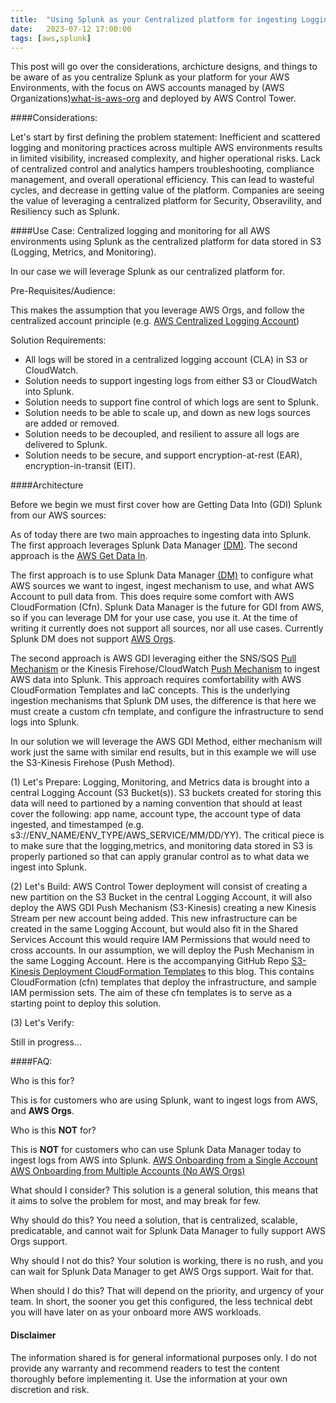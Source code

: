 ```yaml
---
title:  "Using Splunk as your Centralized platform for ingesting Logging, Monitoring, and Metrics data from your AWS environment that is managed by AWS Organizations w(o) AWS Control Tower"
date:   2023-07-12 17:00:00
tags: [aws,splunk]
---
```


This post will go over the considerations, archicture designs, and things to be aware of as you centralize Splunk as your platform for your AWS Environments, with the focus on AWS accounts managed by (AWS Organizations)[what-is-aws-org] and deployed by AWS Control Tower.

####Considerations: 

Let's start by first defining the problem statement: Inefficient and scattered logging and monitoring practices across multiple AWS environments results in limited visibility, increased complexity, and higher operational risks. Lack of centralized control and analytics hampers troubleshooting, compliance management, and overall operational efficiency. This can lead to wasteful cycles, and decrease in getting value of the platform. Companies are seeing the value of leveraging a centralized platform for Security, Obseravility, and Resiliency such as Splunk. 

####Use Case:
Centralized logging and monitoring for all AWS environments using Splunk as the centralized platform for data stored in S3 (Logging, Metrics, and Monitoring). 

In our case we will leverage Splunk as our centralized platform for. 

Pre-Requisites/Audience:

This makes the assumption that you leverage AWS Orgs, and follow the centralized account principle (e.g. [AWS Centralized Logging Account][centr-log-acct])

Solution Requirements:
- All logs will be stored in a centralized logging account (CLA) in S3 or CloudWatch.
- Solution needs to support ingesting logs from either S3 or CloudWatch into Splunk.
- Solution needs to support fine control of which logs are sent to Splunk.
- Solution needs to be able to scale up, and down as new logs sources are added or removed.
- Solution needs to be decoupled, and resilient to assure all logs are delivered to Splunk.
- Solution needs to be secure, and support encryption-at-rest (EAR), encryption-in-transit (EIT). 

####Architecture

Before we begin we must first cover how are Getting Data Into (GDI) Splunk from our AWS sources:

As of today there are two main approaches to ingesting data into Splunk. The first approach leverages Splunk Data Manager [(DM)][dm]. The second approach is the [AWS Get Data In][aws-gdi].

The first approach is to use Splunk Data Manager [(DM)][dm] to configure what AWS sources we want to ingest, ingest mechanism to use, and what AWS Account to pull data from. This does require some comfort with AWS CloudFormation (Cfn). Splunk Data Manager is the future for GDI from AWS, so if you can leverage DM for your use case, you use it. At the time of writing it currently does not support all sources, nor all use cases. Currently Splunk DM does not support [AWS Orgs][onboard-dm].

The second approach is AWS GDI leveraging either the SNS/SQS [Pull Mechanism][pull-based] or the Kinesis Firehose/CloudWatch [Push Mechanism][push-based] to ingest AWS data into Splunk. This approach requires comfortability with AWS CloudFormation Templates and IaC concepts. This is the underlying ingestion mechanisms that Splunk DM uses, the difference is that here we must create a custom cfn template, and configure the infrastructure to send logs into Splunk.

In our solution we will leverage the AWS GDI Method, either mechanism will work just the same with similar end results, but in this example we will use the S3-Kinesis Firehose (Push Method). 

(1) Let's Prepare: Logging, Monitoring, and Metrics data is brought into a central Logging Account (S3 Bucket(s)). S3 buckets created for storing this data will need to partioned by a naming convention that should at least cover the following: app name, account type, the account type of data ingested, and timestamped (e.g. s3://ENV_NAME/ENV_TYPE/AWS_SERVICE/MM/DD/YY). The critical piece is to make sure that the logging,metrics, and monitoring data stored in S3 is properly partioned so that can apply granular control as to what data we ingest into Splunk. 

(2) Let's Build: AWS Control Tower deployment will consist of creating a new partition on the S3 Bucket in the central Logging Account, it will also deploy the AWS GDI Push Mechanism (S3-Kinesis) creating a new Kinesis Stream per new account being added. This new infrastructure can be created in the same Logging Account, but would also fit in the Shared Services Account this would require IAM Permissions that would need to cross accounts. In our assumption, we will deploy the Push Mechanism in the same Logging Account. Here is the accompanying GitHub Repo [S3-Kinesis Deployment CloudFormation Templates][S3-Kinesis-Cfn] to this blog. This contains CloudFormation (cfn) templates that deploy the infrastructure, and sample IAM permission sets. The aim of these cfn templates is to serve as a starting point to deploy this solution. 

(3) Let's Verify:

Still in progress...


####FAQ:  

Who is this for?

This is for customers who are using Splunk, want to ingest logs from AWS, and __AWS Orgs__.

Who is this __NOT__ for?

This is __NOT__ for customers who can use Splunk Data Manager today to ingest logs from AWS into Splunk. 
[AWS Onboarding from a Single Account][onboard-single-dm]
[AWS Onboarding from Multiple Accounts (No AWS Orgs)][onboard-multi-dm]

What should I consider?
This solution is a general solution, this means that it aims to solve the problem for most, and may break for few.

Why should do this?
You need a solution, that is centralized, scalable, predicatable, and cannot wait for Splunk Data Manager to fully support AWS Orgs support.

Why should I not do this?
Your solution is working, there is no rush, and you can wait for Splunk Data Manager to get AWS Orgs support. Wait for that.

When should I do this?
That will depend on the priority, and urgency of your team. In short, the sooner you get this configured, the less technical debt you will have later on as your onboard more AWS workloads.

#### Disclaimer

The information shared is for general informational purposes only. I do not provide any warranty and recommend readers to test the content thoroughly before implementing it. Use the information at your own discretion and risk. 

[what-is-aws-org]: https://docs.aws.amazon.com/organizations/latest/userguide/orgs_introduction.html
[dm]: https://www.splunk.com/en_us/blog/platform/meet-the-data-manager-for-splunk-cloud.html
[aws-gdi]:https://docs.splunk.com/Documentation/SplunkCloud/latest/Admin/AWSGDI
[onboard-dm]: https://docs.splunk.com/Documentation/DM/1.8.1/User/AWSAbout#Onboard_AWS_in_Data_Manager
[centr-log-acct]: https://docs.aws.amazon.com/prescriptive-guidance/latest/patterns/centralized-logging-and-multiple-account-security-guardrails.html
[aws-addon]:https://splunkbase.splunk.com/app/1876
[pull-based]:https://docs.splunk.com/Documentation/AddOns/released/AWS/DataTypes#Pull-based_API_data_collection_sourcetypes
[push-based]:https://docs.splunk.com/Documentation/AddOns/released/AWS/DataTypes#Push-based_Amazon_Kinesis_Firehose_data_collection_sourcetypes
[S3-Kinesis-Cfn]: https://github.com/animetauren/aws-splunk-firehose-error-reingest/tree/main/firehose-reingest
[onboard-single-dm]: https://docs.splunk.com/Documentation/DM/1.8.1/User/AWSSingleAccount
[onboard-multi-dm]: https://docs.splunk.com/Documentation/DM/1.8.1/User/AWSMultipleAccount